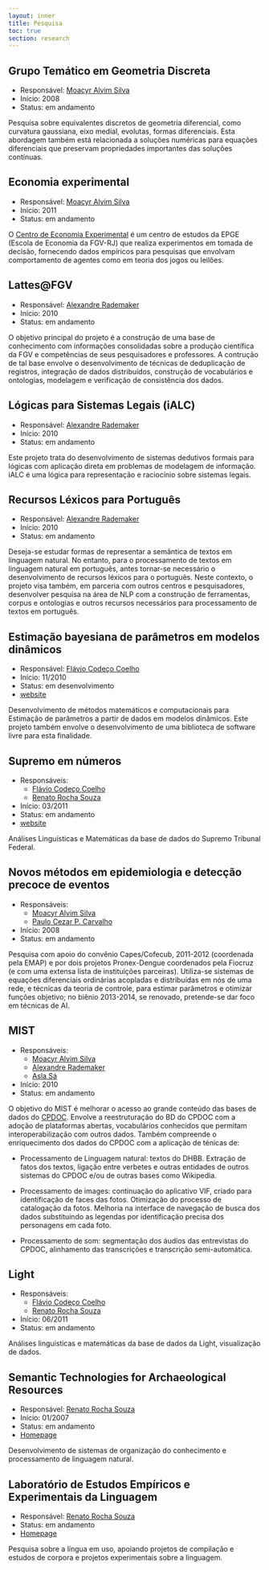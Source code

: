 ```yaml
---
layout: inner
title: Pesquisa
toc: true
section: research
---
```


## Grupo Temático em Geometria Discreta

- Responsável: [Moacyr Alvim Silva](/people/moacyr.silva.html)
- Início: 2008 
- Status: em andamento

Pesquisa sobre equivalentes discretos de geometria diferencial, como
curvatura gaussiana, eixo medial, evolutas, formas diferenciais. Esta
abordagem também está relacionada a soluções numéricas para equações
diferenciais que preservam propriedades importantes das soluções
contínuas.

## Economia experimental

- Responsável: [Moacyr Alvim Silva](/people/moacyr.silva.html)
- Início: 2011 
- Status: em andamento

O [Centro de Economia Experimental](http://epge.fgv.br/pt/pesquisa/centro-estudos/cee)
é um centro de estudos da EPGE (Escola de Economia da FGV-RJ) que
realiza experimentos em tomada de decisão, fornecendo dados empíricos
para pesquisas que envolvam comportamento de agentes como em teoria
dos jogos ou leilões.

## Lattes@FGV

- Responsável: [Alexandre Rademaker](/people/alexandre.rademaker.html)
- Início: 2010
- Status: em andamento

O objetivo principal do projeto é a construção de uma base de
conhecimento com informações consolidadas sobre a produção científica
da FGV e competências de seus pesquisadores e professores. A contrução
de tal base envolve o desenvolvimento de técnicas de deduplicação de
registros, integração de dados distribuídos, construção de
vocabulários e ontologias, modelagem e verificação de consistência dos
dados.

## Lógicas para Sistemas Legais (iALC) 

- Responsável: [Alexandre Rademaker](/people/alexandre.rademaker.html)
- Início: 2010
- Status: em andamento

Este projeto trata do desenvolvimento de sistemas dedutivos formais
para lógicas com aplicação direta em problemas de modelagem de
informação. iALC é uma lógica para representação e raciocínio sobre
sistemas legais.

## Recursos Léxicos para Português 

- Responsável: [Alexandre Rademaker](/people/alexandre.rademaker.html)
- Início: 2010
- Status: em andamento

Deseja-se estudar formas de representar a semântica de textos em
linguagem natural. No entanto, para o processamento de textos em
linguagem natural em português, antes tornar-se necessário o
desenvolvimento de recursos léxicos para o português. Neste contexto,
o projeto visa também, em parceria com outros centros e pesquisadores,
desenvolver pesquisa na área de NLP com a construção de ferramentas,
corpus e ontologias e outros recursos necessários para processamento
de textos em português.

## Estimação bayesiana de parâmetros em modelos dinâmicos

- Responsável: [Flávio Codeço Coelho](/people/flavio.coelho.html)
- Início: 11/2010
- Status: em desenvolvimento
- [website](http://code.google.com/p/bayesian-inference)

Desenvolvimento de métodos matemáticos e computacionais para Estimação
de parâmetros a partir de dados em modelos dinâmicos. Este projeto
também envolve o desenvolvimento de uma biblioteca de software livre
para esta finalidade. 

## Supremo em números

- Responsáveis: 
  - [Flávio Codeço Coelho](/people/flavio.coelho.html)
  - [Renato Rocha Souza](/people/renato.souza.html)
- Início: 03/2011
- Status: em andamento
- [website](http://www.supremoemnumeros.com.br/)

Análises Linguísticas e Matemáticas da base de dados do Supremo
Tribunal Federal.

## Novos métodos em epidemiologia e detecção precoce de eventos

- Responsáveis: 
  - [Moacyr Alvim Silva](/people/moacyr.silva.html)
  - [Paulo Cezar P. Carvalho](/people/paulo.carvalho.html)
- Início: 2008
- Status: em andamento

Pesquisa com apoio do convênio Capes/Cofecub, 2011-2012 (coordenada
pela EMAP) e por dois projetos Pronex-Dengue coordenados pela Fiocruz
(e com uma extensa lista de instituições parceiras). Utiliza-se
sistemas de equações diferenciais ordinárias acopladas e distribuídas 
em nós de uma rede, e técnicas da teoria de controle, para estimar
parâmetros e otimizar funções objetivo; no biênio 2013-2014, se
renovado, pretende-se dar foco em técnicas de AI.


## MIST

- Responsáveis:
  - [Moacyr Alvim Silva](/people/moacyr.silva.html)
  - [Alexandre Rademaker](/people/alexandre.rademaker.html)
  - [Asla Sá](/people/asla.sa.html)
- Início: 2010
- Status: em andamento

O objetivo do MIST é melhorar o acesso ao grande conteúdo das bases de
dados do [CPDOC](http://cpdoc.fgv.br). Envolve a reestruturação do BD
do CPDOC com a adoção de plataformas abertas, vocabulários conhecidos
que permitam interoperabilização com outros dados. Também compreende o
enriquecimento dos dados do CPDOC com a aplicação de ténicas de:

- Processamento de Linguagem natural: textos do DHBB. Extração de
  fatos dos textos, ligação entre verbetes e outras entidades de
  outros sistemas do CPDOC e/ou de outras bases como Wikipedia.

- Processamento de images: continuação do aplicativo VIF, criado para
  identificação de faces das fotos. Otimização do processo de
  catalogação da fotos. Melhoria na interface de navegação de busca
  dos dados substituindo as legendas por identificação precisa dos
  personagens em cada foto.

- Processamento de som: segmentação dos áudios das entrevistas do
  CPDOC, alinhamento das transcrições e transcrição semi-automática.


## Light

- Responsáveis:
  - [Flávio Codeço Coelho](/people/flavio.coelho.html)
  - [Renato Rocha Souza](/people/renato.souza.html)
- Início: 06/2011
- Status: em andamento

Análises linguísticas e matemáticas da base de dados da Light,
visualização de dados.


## Semantic Technologies for Archaeological Resources

- Responsável: [Renato Rocha Souza](/people/renato.souza.html)
- Início: 01/2007
- Status: em andamento
- [Homepage](http://hypermedia.research.glam.ac.uk/people/rsouza/)

Desenvolvimento de sistemas de organização do conhecimento e 
processamento de linguagem natural.

## Laboratório de Estudos Empíricos e Experimentais da Linguagem

- Responsável: [Renato Rocha Souza](/people/renato.souza.html)
- Status: em andamento
- [Homepage](http://www.letras.ufmg.br/CMS/index.asp?pasta=leel&path=inicial.asp&pagina=inicial.asp)
  
Pesquisa sobre a língua em uso, apoiando projetos de compilação e
estudos de corpora e projetos experimentais sobre a linguagem.

